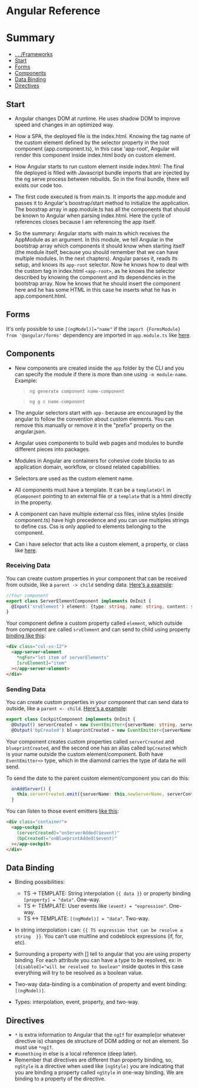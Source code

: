 # Angular Reference

# Summary

- [. . /Frameworks](../frameworks.md)
- [Start](#start)
- [Forms](#forms)
- [Components](#components)
- [Data Binding](#data-binding)
- [Directives](#directives)


## Start
- Angular changes DOM at runtime. He uses shadow DOM to improve speed and changes in an optimized way.
  
- How a SPA, the deployed file is the index.html. Knowing the tag name of the custom element defined by the selector property in the root component (app.component.ts), in this case 'app-root', Angular will render this component inside index.html body on <app-root> custom element.
  
- How Angular starts to run custom element <app-root> inside index.html:
The final file deployed is filled with Javascript bundle imports that are injected by the ng serve process between rebuilds. So in the final bundle, there will exists our code too.

- The first code executed is from main.ts. It imports the app.module and passes it to Angular's boostrap/start method to initialize the application. The boostrap array in app.module.ts has all the components that should be known to Angular when parsing index.html. Here the cycle of references closes because I am referencing the app itself.

- So the summary: Angular starts with main.ts which receives the AppModule as an argument. In this module, we tell Angular in the bootstrap array which components it should know when starting itself (the module itself, because you should remember that we can have multiple modules. In the next chapters). Angular parses it, reads its setup, and knows its ``app-root`` selector. Now he knows how to deal with the custom tag in index.html ``<app-root>``, as he knows the selector described by knowing the component and its dependencies in the bootstrap array. Now he knows that he should insert the component here and he has some HTML in this case he inserts what he has in app.component.html.

## Forms

It's only possible to use ``[(ngModel)]="name"`` if the ``import {FormsModule} from '@angular/forms'`` dependency are imported in ``app.module.ts`` like [here](first-app/src/app/app.module.ts).

## Components
- New components are created inside the ``app`` folder by the CLI and you can specify the module if there is more than one using ``-m module-name``. Example:  
  > ``ng generate component name-component`` 
  
  > ``ng g c name-component``
- The angular selectors start with ``app-`` because are encouraged by the angular to follow the convention about custom elements. You can remove this manually or remove it in the "prefix" property on the angular.json.
- Angular uses components to build web pages and modules to bundle different pieces into packages.
- Modules in Angular are containers for cohesive code blocks to an application domain, workflow, or closed related capabilities. 
- Selectors are used as the custom element name. 
- All components must have a template. It can be a ``templateUrl`` in ``@Component`` pointing to an external file or a ``template`` that is a html directly in the property.
- A component can have multiple external css files, inline styles (inside component.ts) have high precedence and you can use multiples strings to define css. Css is only applied to elements belonging to the component.
- Can i have selector that acts like a custom element, a property, or class like [here](first-app/src/app/servers/servers.component.ts).

### Receiving Data

You can create custom properties in your component that can be received from outside, like a ``parent -> child`` sending data. [Here's a example](./cmp-databinding-start/src/app/server-element/server-element.component.ts):
```ts
//Your component
export class ServerElementComponent implements OnInit {
  @Input('srvElement') element: {type: string, name: string, content: string}
}
```
Your component define a custom property called ``element``, which outside from component are called ``srvElement`` and can send to child using property [binding like this](./cmp-databinding-start/src/app/app.component.html):
```html
<div class="col-xs-12">
  <app-server-element 
    *ngFor="let item of serverElements"
    [srvElement]="item"
  ></app-server-element>
</div>
``` 
### Sending Data

You can create custom properties in your component that can send data to outside, like a ``parent <- child``. [Here's a example](./cmp-databinding-start/src/app/cockpit/cockpit.component.ts):

```ts
export class CockpitComponent implements OnInit {
  @Output() serverCreated = new EventEmitter<{serverName: string, serverContent: string}>();
  @Output('bpCreated') blueprintCreated = new EventEmitter<{serverName: string, serverContent: string}>();
```
Your component creates custom properties called ``serverCreated`` and ``blueprintCreated``, and the second one has an alias called ``bpCreated`` which is your name outside the custom element/component. Both have ``EventEmitter<>`` type, which in the diamond carries the type of data he will send. 

To send the date to the parent custom element/component you can do this:
```ts
  onAddServer() {
    this.serverCreated.emit({serverName: this.newServerName, serverContent: this.newServerContent});
  }
```

You can listen to those event emitters [like this](./cmp-databinding-start/src/app/app.component.html):

```html
<div class="container">
  <app-cockpit 
    (serverCreated)="onServerAdded($event)"
    (bpCreated)="onBlueprintAdded($event)"
  ></app-cockpit>
</div>
```


## Data Binding
- Binding possibilities:
  - TS -> TEMPLATE: String interpolation ``{{ data }}`` or property binding ``[property] = "data"``. One-way. 
  - TS <- TEMPLATE: User events like ``(event) = "expression"``. One-way.
  - TS <-> TEMPLATE: ``[(ngModel)] = "data"``. Two-way.

- In string interpolation i can: ``{{ TS expression that can be resolve a string  }}``. You can't use multline and codeblock expressions (if, for, etc).
- Surrounding a property with [] tell to angular that you are using property binding. For each attribute you can have a type to be resolved,  ex: in ``[disabled]="will be resolved to boolean"`` inside quotes in this case everything will try to be resolved as a boolean value.
- Two-way data-binding is a combination of property and event binding: ``[(ngModel)]``.
- Types: interpolation, event, property, and two-way.


## Directives
 - ``*`` is extra information to Angular that the ``ngIf`` for example(or whatever directive is) changes de structure of DOM adding or not an element. So must use ``*ngIf``.
 - ``#something`` in else is a local reference (deep later).
 - Remember that directives are different than property binding, so, ``ngStyle`` is a directive when used like ``[ngStyle]`` you are indicating that you are binding a property called ``ngStyle`` in one-way binding. We are binding to a property of the directive.
